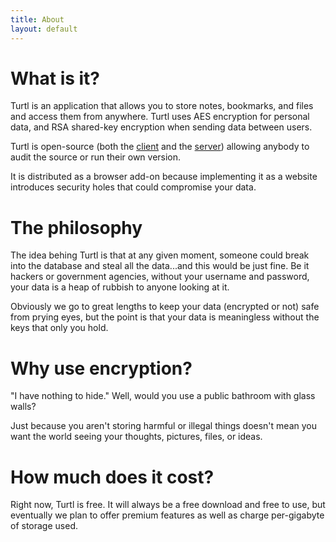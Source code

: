 ```yaml
---
title: About
layout: default
---
```


What is it?
===========

Turtl is an application that allows you to store notes, bookmarks, and files
and access them from anywhere. Turtl uses AES encryption for personal data, and
RSA shared-key encryption when sending data between users.

Turtl is open-source (both the [client](https://github.com/lyonbros/turtl-js)
and the [server](https://github.com/lyonbros/turtl-api)) allowing anybody to
audit the source or run their own version.

It is distributed as a browser add-on because implementing it as a website
introduces security holes that could compromise your data.

The philosophy
==============

The idea behing Turtl is that at any given moment, someone could break into the
database and steal all the data...and this would be just fine. Be it hackers or
government agencies, without your username and password, your data is a heap of
rubbish to anyone looking at it.

Obviously we go to great lengths to keep your data (encrypted or not) safe from
prying eyes, but the point is that your data is meaningless without the keys
that only you hold.

Why use encryption?
===================

"I have nothing to hide." Well, would you use a public bathroom with glass
walls?

Just because you aren't storing harmful or illegal things doesn't mean you want
the world seeing your thoughts, pictures, files, or ideas.

How much does it cost?
======================

Right now, Turtl is free. It will always be a free download and free to use, but
eventually we plan to offer premium features as well as charge per-gigabyte of
storage used.


